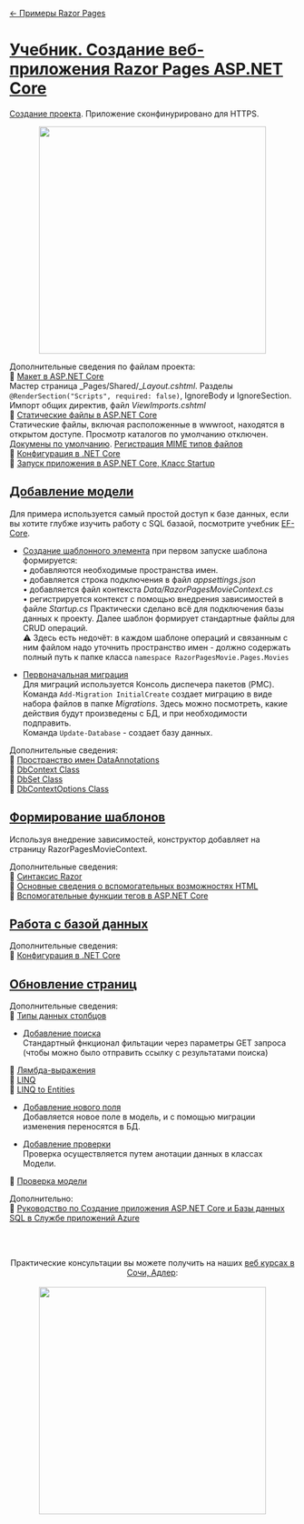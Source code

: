 [← Примеры Razor Pages](/README.md)  

# [Учебник. Создание веб-приложения Razor Pages ASP.NET Core](https://docs.microsoft.com/ru-ru/aspnet/core/tutorials/razor-pages/?view=aspnetcore-3.1)  
[Создание проекта](https://docs.microsoft.com/ru-ru/aspnet/core/tutorials/razor-pages/razor-pages-start?view=aspnetcore-3.1&tabs=visual-studio#create-a-razor-pages-web-app). Приложение сконфинурировано для HTTPS.  

<p align="center">
   <a  href="https://docs.microsoft.com/ru-ru/aspnet/core/tutorials/razor-pages/razor-pages-start?view=aspnetcore-3.1&tabs=visual-studio" target="_blank" >
  <img src="https://docs.microsoft.com/ru-ru/aspnet/core/tutorials/razor-pages/razor-pages-start/_static/home2.2.png?view=aspnetcore-3.1" width="400" alt="">
   </a>
</p>

Дополнительныe сведения по файлам проекта:  
📘 [Макет в ASP.NET Core](https://docs.microsoft.com/ru-ru/aspnet/core/mvc/views/layout?view=aspnetcore-3.1)  
Мастер страница _Pages/Shared/__Layout.cshtml_. Разделы `@RenderSection("Scripts", required: false)`, IgnoreBody и IgnoreSection. Импорт общих директив, файл _ViewImports.cshtml_  
📘 [Статические файлы в ASP.NET Core](https://docs.microsoft.com/ru-ru/aspnet/core/fundamentals/static-files?view=aspnetcore-3.1)  
Статические файлы, включая расположенные в wwwroot, находятся в открытом доступе. Просмотр каталогов по умолчанию отключен. [Докумены по умолчанию](https://docs.microsoft.com/ru-ru/aspnet/core/fundamentals/static-files?view=aspnetcore-3.1#serve-a-default-document). [Регистрация MIME типов файлов](https://docs.microsoft.com/ru-ru/aspnet/core/fundamentals/static-files?view=aspnetcore-3.1#fileextensioncontenttypeprovider)  
📘 [Конфигурация в .NET Core](https://docs.microsoft.com/ru-ru/aspnet/core/fundamentals/configuration/index?view=aspnetcore-3.1)  
📘 [Запуск приложения в ASP.NET Core, Класс Startup](https://docs.microsoft.com/ru-ru/aspnet/core/fundamentals/startup?view=aspnetcore-3.1)  

## [Добавление модели](https://docs.microsoft.com/ru-ru/aspnet/core/tutorials/razor-pages/model?view=aspnetcore-3.1&tabs=visual-studio)  
Для примера используется самый простой доступ к базе данных, если вы хотите глубже изучить работу с SQL базаой, посмотрите учебник [EF-Core](https://github.com/creativcode-ru/EF-Core).
* [Создание шаблонного элемента]() при первом запуске шаблона формируется:  
• добавляются необходимые пространства имен.  
• добавляется строка подключения в файл _appsettings.json_  
• добавляется файл контекста _Data/RazorPagesMovieContext.cs_  
• регистрируется контекст с помощью внедрения зависимостей в файле _Startup.cs_ 
Практически сделано всё для подключения базы данных к проекту. Далее шаблон формирует стандартные файлы для CRUD операций.  
⚠ Здесь есть недочёт: в каждом шаблоне операций и связанным с ним файлом надо уточнить пространство имен - должно содержать полный путь к папке класса `namespace RazorPagesMovie.Pages.Movies`  

* [Первоначальная миграция](https://docs.microsoft.com/ru-ru/aspnet/core/tutorials/razor-pages/model?view=aspnetcore-3.1&tabs=visual-studio#initial-migration)  
Для миграций используется Консоль диспечера пакетов (PMC). Команда `Add-Migration InitialCreate` создает миграцию в виде набора файлов в папке _Migrations_. Здесь можно посмотреть, какие действия будут произведены с БД, и при необходимости подправить.  
Команда `Update-Database` - создает базу данных.  

Дополнительныe сведения:  
📘 [Пространство имен DataAnnotations](https://docs.microsoft.com/ru-ru/dotnet/api/system.componentmodel.dataannotations?view=netframework-4.8)  
📘 [DbContext Class](https://docs.microsoft.com/ru-ru/dotnet/api/microsoft.entityframeworkcore.dbcontext?view=efcore-3.1)  
📘 [DbSet<TEntity> Class](https://docs.microsoft.com/ru-ru/dotnet/api/microsoft.entityframeworkcore.dbset-1?view=efcore-3.1)  
📘 [DbContextOptions Class](https://docs.microsoft.com/ru-ru/dotnet/api/microsoft.entityframeworkcore.dbcontextoptions?view=efcore-3.1) 

## [Формирование шаблонов](https://docs.microsoft.com/ru-ru/aspnet/core/tutorials/razor-pages/page?view=aspnetcore-3.1&tabs=visual-studio)
Используя внедрение зависимостей, конструктор добавляет на страницу RazorPagesMovieContext. 

Дополнительныe сведения:  
📘 [Синтаксис Razor](https://docs.microsoft.com/ru-ru/aspnet/core/mvc/views/razor?view=aspnetcore-3.1#razor-syntax)  
📘 [Основные сведения о вспомогательных возможностях HTML](https://docs.microsoft.com/ru-ru/aspnet/mvc/overview/older-versions-1/views/creating-custom-html-helpers-cs#understanding-html-helpers)  
📘 [Вспомогательные функции тегов в ASP.NET Core](https://docs.microsoft.com/ru-ru/aspnet/core/mvc/views/tag-helpers/intro?view=aspnetcore-3.1)  

## [Работа с базой данных](https://docs.microsoft.com/ru-ru/aspnet/core/tutorials/razor-pages/sql?view=aspnetcore-3.1&tabs=visual-studio)  

Дополнительныe сведения:  
📘 [Конфигурация в .NET Core](https://docs.microsoft.com/ru-ru/aspnet/core/fundamentals/configuration/index?view=aspnetcore-3.1)  

## [Обновление страниц](https://docs.microsoft.com/ru-ru/aspnet/core/tutorials/razor-pages/da1?view=aspnetcore-3.1)

Дополнительныe сведения:  
📘 [Типы данных столбцов](https://docs.microsoft.com/ru-ru/ef/core/modeling/entity-properties?tabs=data-annotations%2Cwithout-nrt#column-data-types) 

* [Добавление поиска](https://docs.microsoft.com/ru-ru/aspnet/core/tutorials/razor-pages/search?view=aspnetcore-3.1)  
Стандартный фнкционал фильтации через параметры GET запроса (чтобы можно было отправить ссылку с результатами поиска)

📘 [Лямбда-выражения](https://docs.microsoft.com/ru-ru/dotnet/csharp/programming-guide/statements-expressions-operators/lambda-expressions)  
📘 [LINQ](https://docs.microsoft.com/ru-ru/aspnet/core/tutorials/razor-pages/search?view=aspnetcore-3.1)  
📘 [LINQ to Entities](https://docs.microsoft.com/ru-ru/dotnet/framework/data/adonet/ef/language-reference/linq-to-entities)  

* [Добавление нового поля](https://docs.microsoft.com/ru-ru/aspnet/core/tutorials/razor-pages/new-field?view=aspnetcore-3.1&tabs=visual-studio)  
Добавляется новое поле в модель, и с помощью миграции изменения переносятся в БД.

* [Добавление проверки](https://docs.microsoft.com/ru-ru/aspnet/core/tutorials/razor-pages/validation?view=aspnetcore-3.1&tabs=visual-studio)  
Проверка осуществляется путем анотации данных в классах Модели.  

📘 [Проверка модели](https://docs.microsoft.com/ru-ru/aspnet/core/tutorials/razor-pages/validation?view=aspnetcore-3.1&tabs=visual-studio)  

Дополнительно:  
📘 [Руководство по Создание приложения ASP.NET Core и Базы данных SQL в Службе приложений Azure](https://docs.microsoft.com/ru-ru/azure/app-service/app-service-web-tutorial-dotnetcore-sqldb)  


<br /><br />
<p align="center">
  Практические консультации вы можете получить на наших <a  href="http://creativcode.ru/learn" target="_blank" >веб курсах в Сочи, Адлер</a>:<br /><br />
   <a  href="http://creativcode.ru/learn/webnet" target="_blank" title="Курс веб программирования .Net C#" >
  <img src="http://creativcode.ru/img/learn/net-learn.jpg" width="400" alt="">
   </a>
</p>
